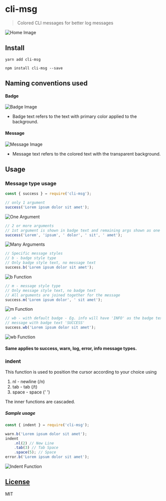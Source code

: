 # cli-msg

> Colored CLI messages for better log messages

![Home Image](https://cdn.jsdelivr.net/gh/anooprav7/cli-msg@master/docs/images/home_new.png)

## Install

```
yarn add cli-msg

npm install cli-msg --save
```

## Naming conventions used

#### Badge

![Badge Image](https://cdn.jsdelivr.net/gh/anooprav7/cli-msg@master/docs/images/b.png)

-   Badge text refers to the text with primary color applied to the background.

#### Message

![Message Image](https://cdn.jsdelivr.net/gh/anooprav7/cli-msg@master/docs/images/m.png)

-   Message text refers to the colored text with the transparent background.

## Usage

### Message type usage

```js
const { success } = require('cli-msg');

// only 1 argument
success('Lorem ipsum dolor sit amet');
```

![One Argument](https://cdn.jsdelivr.net/gh/anooprav7/cli-msg@master/docs/images/one_argument.png)

```js
// 2 or more arguments
// 1st argument is shown in badge text and remaining args shown as one message
success('Lorem', 'ipsum', ' dolor', ' sit', ' amet');
```

![Many Arguments](https://cdn.jsdelivr.net/gh/anooprav7/cli-msg@master/docs/images/many_arguments.png)

```js
// Specific message styles
// b - badge style type
// Only badge style text, no message text
success.b('Lorem ipsum dolor sit amet');
```

![b Function](https://cdn.jsdelivr.net/gh/anooprav7/cli-msg@master/docs/images/b.png)

```js
// m - message style type
// Only message style text, no badge text
// All arguments are joined together for the message
success.m('Lorem ipsum dolor', ' sit amet');
```

![m Function](https://cdn.jsdelivr.net/gh/anooprav7/cli-msg@master/docs/images/m.png)

```js
// wb - with default badge - Eg. info will have 'INFO' as the badge text
// message with badge text 'SUCCESS'
success.wb('Lorem ipsum dolor sit amet');
```

![wb Function](https://cdn.jsdelivr.net/gh/anooprav7/cli-msg@master/docs/images/wb.png)

#### Same applies to success, warn, log, error, info message types.

### indent

This function is used to position the cursor according to your choice using

1. nl - newline (/n)
2. tab - tab (/t)
3. space - space (' ')

The inner functions are cascaded.

##### Sample usage

```js
const { indent } = require('cli-msg');

warn.b('Lorem ipsum dolor sit amet');
indent
	.nl(2) // New Line
	.tab(3) // Tab Space
	.space(5); // Space
error.b('Lorem ipsum dolor sit amet');
```

![Indent Function](https://cdn.jsdelivr.net/gh/anooprav7/cli-msg@master/docs/images/indent.png)

## [License](LICENSE)

MIT
